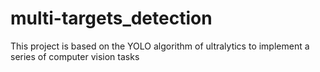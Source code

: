 # multi-targets_detection
This project is based on the YOLO algorithm of ultralytics to implement a series of computer vision tasks
